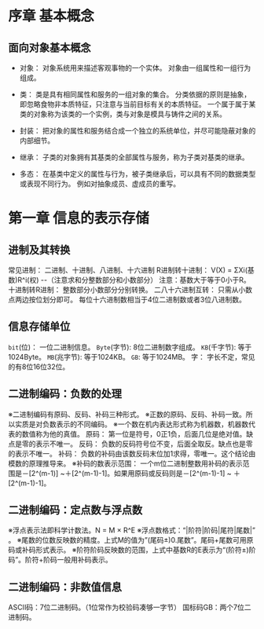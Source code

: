 # 序章 基本概念    

## 面向对象基本概念    

- 对象：
对象系统用来描述客观事物的一个实体。
对象由一组属性和一组行为组成。

- 类：
类是具有相同属性和服务的一组对象的集合。
分类依据的原则是抽象，即忽略食物非本质特征，只注意与当前目标有关的本质特征。
一个属于属于某类的对象称为该类的一个实例，类与对象是模具与铸件之间的关系。

- 封装：
把对象的属性和服务结合成一个独立的系统单位，并尽可能隐蔽对象的内部细节。

- 继承：
子类的对象拥有其基类的全部属性与服务，称为子类对基类的继承。

- 多态：
在基类中定义的属性与行为，被子类继承后，可以具有不同的数据类型或表现不同行为。
例如对抽象成员、虚成员的重写。


# 第一章 信息的表示存储    

## 进制及其转换    

常见进制：
二进制、十进制、八进制、十六进制
R进制转十进制：
V(X) = ΣXi(基数)R^i(权)		--（注意求和分整数部分和小数部分）
注意：基数大于等于0小于R。
十进制转R进制：
整数部分小数部分分别转换。
二八十六进制互转：
只需从小数点两边按位划分即可。
每位十六进制数相当于4位二进制数或者3位八进制数。

## 信息存储单位    

`bit`(位)：
一位二进制信息。
`Byte`(字节):
8位二进制数字组成。
`KB`(千字节):
等于1024Byte。
`MB`(兆字节):
等于1024KB。
`GB`:
等于1024MB。
字：
字长不定，常见的有8位16位32位。    


## 二进制编码：负数的处理    

※二进制编码有原码、反码、补码三种形式。
※正数的原码、反码、补码一致。所以实质是对负数表示的不同编码。
※一个数在机内表达形式称为机器数，机器数代表的数值称为他的真值。
原码：
第一位是符号，0正1负，后面几位是绝对值。缺点是零的表示不唯一。
反码：
负数的反码符号位不变，后面全取反。缺点也是零的表示不唯一。
补码：
负数的补码由该数反码末位加1求得，零唯一。这个结论由模数的原理推导来。
※补码的数表示范围：
一个m位二进制整数用补码的表示范围是－[2^(m-1)] ~＋[2^(m-1)-1]。如果用原码或反码则是－[2^(m-1)-1] ~ ＋[2^(m-1)-1]。    

## 二进制编码：定点数与浮点数    


※浮点表示法即科学计数法。N = M × R^E
※浮点数格式：“|阶符|阶码|尾符|尾数|” 。
※尾数的位数反映数的精度。上式M的值为”(尾码±)0.尾数”。尾码+尾数可用原码或补码形式表示。
※阶符阶码反映数的范围，上式中基数R的E表示为“(阶符±)阶码”。阶符+阶码一般用补码表示。

## 二进制编码：非数值信息    


ASCII码：7位二进制码。（1位常作为校验码凑够一字节）
国标码GB：两个7位二进制码。
